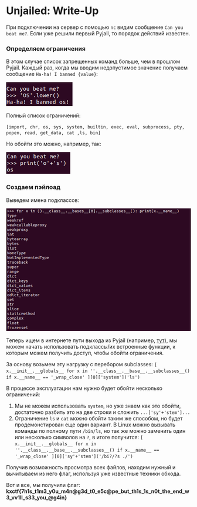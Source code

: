 # Unjailed: Write-Up

При подключении на сервер с помощью `nc` видим сообщение `Can you beat me?`. Если уже решили первый Pyjail, то порядок действий известен.

### Определяем ограничения

В этом случае список запрещенных команд больше, чем в прошлом Pyjail.
Каждый раз, когда мы вводим недопустимое значение получаем сообщение `Ha-ha! I banned {value}`:

![alt text](./imgs/banned.png)

Полный список ограничений:

```
[import, chr, os, sys, system, builtin, exec, eval, subprocess, pty, popen, read, get_data, cat ,ls, bin]
```

Но обойти это можно, например, так:

![alt text](./imgs/bypass.png)

### Создаем пэйлоад

Выведем имена подклассов:

![alt text](./imgs/subclasses.png)


Теперь ищем в интернете пути выхода из Pyjail (например, [тут](https://book.hacktricks.xyz/generic-methodologies-and-resources/python/bypass-python-sandboxes)), мы можем начать использовать подклассы/их встроенные функции, к которым можем получить доступ, чтобы обойти ограничения.

За основу возьмем эту нагрузку с перебором subclasses: `[ x.__init__.__globals__ for x in ''.__class__.__base__.__subclasses__() if x.__name__ == '_wrap_close' ][0]['system']('ls')`

В процессе эксплуатации нам нужно будет обойти несколько ограничений:

1. Мы не можем использовать `system`, но уже знаем как это обойти, достаточно разбить это на две строки и сложить `...['sy'+'stem']...`
2. Ограничение `ls` и `cat` можно обойти таким же способом, но будет продемонстирован еще один вариант. В Linux можно вызывать команды по полному пути `/bin/ls`, но так же можно заменить один или несколько символов на `?`, в итоге получится:  `[ x.__init__.__globals__ for x in ''.__class__.__base__.__subclasses__() if x.__name__ == '_wrap_close' ][0]['sy'+'stem']('/bi?/?s ./')`

Получив возможность просмотра всех файлов, находим нужный и вычитываем из него флаг, используя уже известные техники обхода.

Вот и все, мы получили флаг: **kxctf{7h1s_t1m3_y0u_m4n@g3d_t0_e5c@pe_but_th1s_1s_n0t_the_end_w3_vv1ll_s33_you_@g4in}**